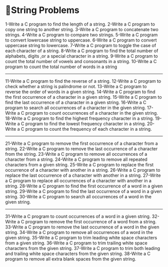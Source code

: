 # 🎃String Problems

1-Write a C program to find the length of a string.
2-Write a C program to copy one string to another string.
3-Write a C program to concatenate two strings.
4-Write a C program to compare two strings.
5-Write a C program to convert lowercase string to uppercase.
6-Write a C program to convert uppercase string to lowercase.
7-Write a C program to toggle the case of each character of a string.
8-Write a C program to find the total number of alphabets, digits ,or a special character in a string.
9-Write a C program to count the total number of vowels and consonants in a string.
10-Write a C program to count the total number of words in a string

---

11-Write a C program to find the reverse of a string.
12-Write a C program to check whether a string is palindrome or not.
13-Write a C program to reverse the order of words in a given string.
14-Write a C program to find the first occurrence of a character in a given string.
15-Write a C program to find the last occurrence of a character in a given string.
16-Write a C program to search all occurrences of a character in the given string.
17-Write a C program to count occurrences of a character in the given string.
18-Write a C program to find the highest frequency character in a string.
19-Write a C program to find the lowest frequency character in a string.
20-Write a C program to count the frequency of each character in a string.

---

21-Write a C program to remove the first occurrence of a character from a string.
22-Write a C program to remove the last occurrence of a character from the string.
23-Write a C program to remove all occurrences of a character from a string.
24-Write a C program to remove all repeated characters from a given string.
25-Write a C program to replace the first occurrence of a character with another in a string.
26-Write a C program to replace the last occurrence of a character with another in a string.
27-Write a C program to replace all occurrences of a character with another in a string.
28-Write a C program to find the first occurrence of a word in a given string.
29-Write a C program to find the last occurrence of a word in a given string.
30-Write a C program to search all occurrences of a word in the given string.

---

31-Write a C program to count occurrences of a word in a given string.
32-Write a C program to remove the first occurrence of a word from a string.
33-Write a C program to remove the last occurrence of a word in the given string.
34-Write a C program to remove all occurrences of a word in the given string.
35-Write a C program to trim leading white space characters from a given string.
36-Write a C program to trim trailing white space characters from the given string.
37-Write a C program to trim both leading and trailing white space characters from the given string.
38-Write a C program to remove all extra blank spaces from the given string.